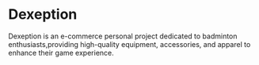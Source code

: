 # Dexeption
Dexeption is an e-commerce personal project dedicated to badminton enthusiasts,providing high-quality equipment, accessories, and apparel to enhance their game experience.
